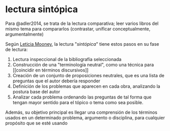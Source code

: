 # lectura sintópica
Para @adler2014, se trata de la lectura comparativa; leer varios libros del mismo tema para compararlos (contrastar, unificar conceptualmente, argumentalmente)

Según [Leticia Mooney](https://biodagar.com/2019/04/syntopic-reading-what-it-is-and-how-to-do-it/), la lectura "*sintópica*" tiene estos pasos en su fase de lectura:

1. Lectura inspeccional de la bibliografía seleccionada
2. Construcción de una "terminología neutral", como una técnica para [[coincidir en términos discursivos]]
3. Creación de un conjunto de proposiciones neutrales, que es una lista de preguntas que el autor debería responder
4. Definición de los problemas que aparecen en cada obra, analizando la postura base del autor
5. Analizar cada problema ordenando las preguntas de tal forma que tengan mayor sentido para el tópico o tema como sea posible.

Además, su objetivo principal es llegar una comprensión de los términos usados en un determinado problema, argumento o disciplina, para cualquier propósito que se esté usando
